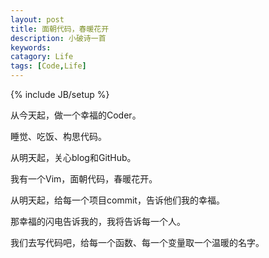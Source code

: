 ```yaml
---
layout: post
title: 面朝代码，春暖花开
description: 小破诗一首
keywords: 
catagory: Life
tags: [Code,Life]
---
```

{% include JB/setup %}

从今天起，做一个幸福的Coder。

睡觉、吃饭、构思代码。

从明天起，关心blog和GitHub。

我有一个Vim，面朝代码，春暖花开。

从明天起，给每一个项目commit，告诉他们我的幸福。

那幸福的闪电告诉我的，我将告诉每一个人。

我们去写代码吧，给每一个函数、每一个变量取一个温暖的名字。